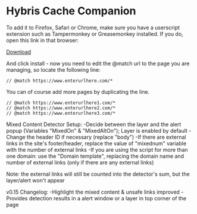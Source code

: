 # Hybris Cache Companion

To add it to Firefox, Safari or Chrome, make sure you have a userscript extension such as Tampermonkey or Greasemonkey installed. If you do, open this link in that browser:

[Download](https://github.com/FVSSlovenia/Hybris-Cache-Companion/raw/master/Cache%20Companion_v0.1.user.js)

And click install - now you need to edit the @match url to the page you are managing, so locate the following line:

`// @match https://www.enterurlhere.com/*`

You can of course add more pages by duplicating the line.
```
// @match https://www.enterurlhere1.com/*
// @match https://www.enterurlhere2.com/*
// @match https://www.enterurlhere3.com/*
```

Mixed Content Detector Setup:
-Decide between the layer and the alert popup (Variables "MixedOn" & "MixedAltOn"); Layer is enabled by default
-Change the header ID if necessary (replace "body")
-If there are external links in the site's footer/header, replace the value of "mixednum" variable with the number of external links
-If you are using the script for more than one domain: use the "Domain template", replacing the domain name and number of external links (only if there are any external links)

Note: the external links will still be counted into the detector's sum, but the layer/alert won't appear

v0.15 Changelog:
-Highlight the mixed content & unsafe links improved
-Provides detection results in a alert window or a layer in top corner of the page
